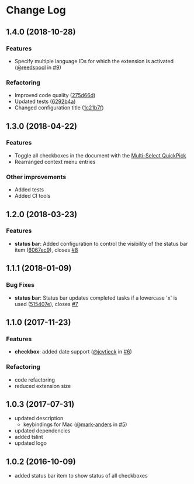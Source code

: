 # Change Log

## 1.4.0 (2018-10-28)
### Features
- Specify multiple language IDs for which the extension is activated ([@reedspool](https://github.com/reedspool) in [#9](https://github.com/PKief/vscode-markdown-checkbox/pull/9))

### Refactoring
- Improved code quality ([275d66d](https://github.com/PKief/vscode-markdown-checkbox/commit/275d66d))
- Updated tests ([6292b4a](https://github.com/PKief/vscode-markdown-checkbox/commit/6292b4a))
- Changed configuration title ([1c21b7f](https://github.com/PKief/vscode-markdown-checkbox/commit/1c21b7f))

## 1.3.0 (2018-04-22)
### Features
- Toggle all checkboxes in the document with the [Multi-Select QuickPick](https://github.com/PKief/vscode-markdown-checkbox/blob/master/README.md#pick-checkboxes)
- Rearranged context menu entries

### Other improvements
- Added tests
- Added CI tools

## 1.2.0 (2018-03-23)
### Features
- **status bar**: Added configuration to control the visibility of the status bar item ([6067ec9](https://github.com/PKief/vscode-markdown-checkbox/commit/6067ec9)), closes [#8](https://github.com/PKief/vscode-markdown-checkbox/issues/8)

## 1.1.1 (2018-01-09)
### Bug Fixes
- **status bar**: Status bar updates completed tasks if a lowercase 'x' is used ([515407e](https://github.com/PKief/vscode-markdown-checkbox/commit/515407e)), closes [#7](https://github.com/PKief/vscode-markdown-checkbox/issues/7)

## 1.1.0 (2017-11-23)
### Features
- **checkbox**: added date support ([@jcvtieck](https://github.com/jcvtieck) in [#6](https://github.com/PKief/vscode-markdown-checkbox/pull/6))

### Refactoring
- code refactoring
- reduced extension size

## 1.0.3 (2017-07-31)
- updated description
    - keybindings for Mac ([@mark-anders](https://github.com/mark-anders) in [#5](https://github.com/PKief/vscode-markdown-checkbox/pull/5))
- updated dependencies
- added tslint
- updated logo

## 1.0.2 (2016-10-09)
- added status bar item to show status of all checkboxes